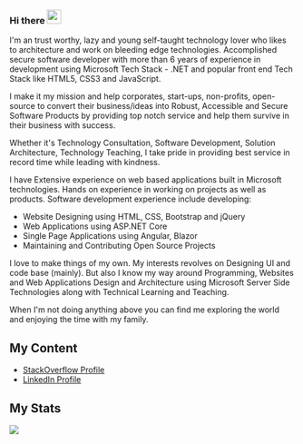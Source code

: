 ### Hi there <img src="https://media.giphy.com/media/hvRJCLFzcasrR4ia7z/giphy.gif" width="25px">

I'm an trust worthy, lazy and young self-taught technology lover who likes to architecture and work on bleeding edge technologies. Accomplished secure software developer with more than 6 years of experience in development using Microsoft Tech Stack - .NET and popular front end Tech Stack like HTML5, CSS3 and JavaScript.

I make it my mission and help corporates, start-ups, non-profits, open-source to convert their business/ideas into Robust, Accessible and Secure Software Products by providing top notch service and help them survive in their business with success.

Whether it's Technology Consultation, Software Development, Solution Architecture, Technology Teaching, I take pride in providing best service in record time while leading with kindness.

I have Extensive experience on web based applications built in Microsoft technologies. Hands on experience in working on projects as well as products. Software development experience include developing:

- Website Designing using HTML, CSS, Bootstrap and jQuery
- Web Applications using ASP.NET Core
- Single Page Applications using Angular, Blazor
- Maintaining and Contributing Open Source Projects

I love to make things of my own. My interests revolves on Designing UI and code base (mainly). But also I know my way around Programming, Websites and Web Applications Design and Architecture using Microsoft Server Side Technologies along with Technical Learning and Teaching.

When I'm not doing anything above you can find me exploring the world and enjoying the time with my family.

## My Content
- [StackOverflow Profile](https://stackoverflow.com/users/10851213/fingers10)
- [LinkedIn Profile](https://www.linkedin.com/in/fingers10)

## My Stats
<img  src="https://github-readme-stats.vercel.app/api?username=fingers10&count_private=true&show_icons=true&hide_title=true" />

<!--
**fingers10/fingers10** is a ✨ _special_ ✨ repository because its `README.md` (this file) appears on your GitHub profile.

Here are some ideas to get you started:

- 🔭 I’m currently working on ...
- 🌱 I’m currently learning ...
- 👯 I’m looking to collaborate on ...
- 🤔 I’m looking for help with ...
- 💬 Ask me about ...
- 📫 How to reach me: ...
- 😄 Pronouns: ...
- ⚡ Fun fact: ...
-->
